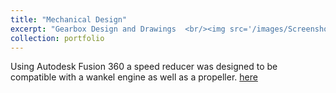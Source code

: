 ```yaml
---
title: "Mechanical Design"
excerpt: "Gearbox Design and Drawings  <br/><img src='/images/Screenshot from 2023-10-27 18-44-59.png'> <br/><img src='/images/Screenshot from 2023-10-27 18-43-42.png'>"
collection: portfolio
---
```


Using Autodesk Fusion 360 a speed reducer was designed to be compatible with a wankel engine as well as a propeller. [here](annotated-Mech_Design_B_Group_40_Assembly_Drawings.pdf)
